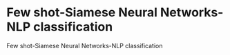 # Few shot-Siamese Neural Networks-NLP classification
 Few shot-Siamese Neural Networks-NLP classification
